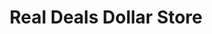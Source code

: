 ---
title: "Real Deals Dollar Store"
url: /north-syracuse/real-deals-dollar-store/
shop: variety store
---
